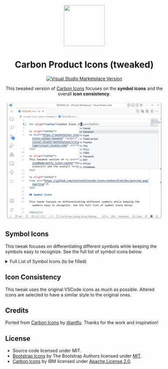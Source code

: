 <p align="center">
<img src="https://github.com/alecton4/vscode-icons-carbon/blob/dev/icon.png?raw=true" height="130" width="130"/>
</p>

<h1 align="center">Carbon Product Icons (tweaked)</h1>

<p align="center">
<a href="https://marketplace.visualstudio.com/items?itemName=alyxz.icons-carbon-tweaked" target="__blank"><img src="https://img.shields.io/visual-studio-marketplace/v/alyxz.icons-carbon-tweaked?label=Marketplace&logo=visual-studio-code" alt="Visual Studio Marketplace Version" /></a>
</p>

<p align="center">
This tweaked version of <a href="https://marketplace.visualstudio.com/items?itemName=antfu.icons-carbon">Carbon Icons</a> focuses on the <b>symbol icons</b> and the overall <b>icon consistency</b>.
</p>

<p align="center">
<img src="https://github.com/alecton4/vscode-icons-carbon/blob/dev/preview.png?raw=true"/>
</p>

## Symbol Icons

This tweak focuses on differentiating different symbols while keeping the symbols easy to recognize. See the full list of symbol icons below.

<details>
  <summary>Full List of Symbol Icons (to be filled)</summary>

| Symbol ID             | Default | Carbon | Tweaked |
| --------------------- | ------- | ------ | ------- |
| symbol-array          |         |        |         |
| symbol-boolean        |         |        |         |
| symbol-class          |         |        |         |
| symbol-color          |         |        |         |
| symbol-constant       |         |        |         |
| symbol-constructor    |         |        |         |
| symbol-enum           |         |        |         |
| symbol-enum-member    |         |        |         |
| symbol-event          |         |        |         |
| symbol-field          |         |        |         |
| symbol-file           |         |        |         |
| symbol-folder         |         |        |         |
| symbol-function       |         |        |         |
| symbol-interface      |         |        |         |
| symbol-key            |         |        |         |
| symbol-keyword        |         |        |         |
| symbol-method         |         |        |         |
| symbol-misc           |         |        |         |
| symbol-module         |         |        |         |
| symbol-namespace      |         |        |         |
| symbol-null           |         |        |         |
| symbol-number         |         |        |         |
| symbol-numeric        |         |        |         |
| symbol-object         |         |        |         |
| symbol-operator       |         |        |         |
| symbol-package        |         |        |         |
| symbol-parameter      |         |        |         |
| symbol-property       |         |        |         |
| symbol-reference      |         |        |         |
| symbol-ruler          |         |        |         |
| symbol-snippet        |         |        |         |
| symbol-string         |         |        |         |
| symbol-struct         |         |        |         |
| symbol-structure      |         |        |         |
| symbol-text           |         |        |         |
| symbol-type-parameter |         |        |         |
| symbol-unit           |         |        |         |
| symbol-value          |         |        |         |
| symbol-variable       |         |        |         |

</details>

## Icon Consistency

This tweak uses the original VSCode icons as much as possible. Altered icons are selected to have a similar style to the original ones.

## Credits

Ported from [Carbon Icons](https://github.com/antfu/vscode-icons-carbon) by [@antfu](https://github.com/antfu). Thanks for the work and inspiration!

## License

- Source code licensed under MIT.
- [Bootstrap Icons](https://github.com/twbs/icons) by The Bootstrap Authors licensed under [MIT](https://github.com/twbs/icons/blob/main/LICENSE.md).
- [Carbon Icons](https://github.com/carbon-design-system/carbon/tree/main/packages/icons) by IBM licensed under [Apache License 2.0](https://github.com/carbon-design-system/carbon/blob/main/LICENSE).
<!-- - [Material Design Icons](https://github.com/Templarian/MaterialDesign) by Austin Andrews licensed under [Apache 2.0](https://github.com/Templarian/MaterialDesign/blob/master/LICENSE). -->
<!-- - [Material Symbols](https://github.com/google/material-design-icons) by Google licensed under [Apache 2.0](https://github.com/google/material-design-icons/blob/master/LICENSE). -->
